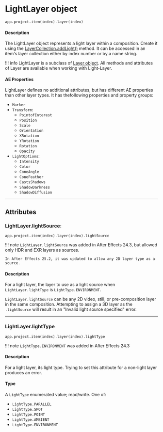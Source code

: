 # LightLayer object

`app.project.item(index).layer(index)`

#### Description

The LightLayer object represents a light layer within a composition. Create it using the [LayerCollection.addLight()](layercollection.md#layercollectionaddlight) method. It can be accessed in an item's layer collection either by index number or by a name string.

!!! info
    LightLayer is a subclass of [Layer object](layer.md). All methods and attributes of Layer are available when working with Light-Layer.

#### AE Properties

LightLayer defines no additional attributes, but has different AE properties than other layer types. It has thefollowing properties and property groups:

- `Marker`
- `Transform`:
    - `PointofInterest`
    - `Position`
    - `Scale`
    - `Orientation`
    - `XRotation`
    - `YRotation`
    - `Rotation`
    - `Opacity`
- `LightOptions`:
    - `Intensity`
    - `Color`
    - `ConeAngle`
    - `ConeFeather`
    - `CastsShadows`
    - `ShadowDarkness`
    - `ShadowDiffusion`

---

## Attributes

### LightLayer.lightSource:

`app.project.item(index).layer(index).lightSource`

!!! note
    `LightLayer.lightSource` was added in After Effects 24.3, but allowed only HDR and EXR layers as sources.

    In After Effects 25.2, it was updated to allow any 2D layer type as a source.

#### Description

For a light layer, the layer to use as a light source when `LightLayer.lightType` is `LightType.ENVIRONMENT`.

`LightLayer.lightSource` can be any 2D video, still, or pre-composition layer in the same composition. Attempting to assign a 3D layer as the `.lightSource` will result in an "Invalid light source specified" error.

---

### LightLayer.lightType

`app.project.item(index).layer(index).lightType`

!!! note
    `LightType.ENVIRONMENT` was added in After Effects 24.3

#### Description

For a light layer, its light type. Trying to set this attribute for a non-light layer produces an error.

#### Type

A `LightType` enumerated value; read/write. One of:

- `LightType.PARALLEL`
- `LightType.SPOT`
- `LightType.POINT`
- `LightType.AMBIENT`
- `LightType.ENVIRONMENT`
